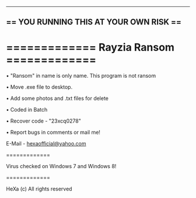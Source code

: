 
---------------------------------------
== YOU RUNNING THIS AT YOUR OWN RISK ==
---------------------------------------

=============
Rayzia Ransom =============
=============

• "Ransom" in name is only name. This program is not ransom 

• Move .exe file to desktop.

• Add some photos and .txt files for delete

• Coded in Batch

• Recover code - "23xcq0278"

• Report bugs in comments or mail me!

E-Mail - hexaofficial@yahoo.com

=============

Virus checked on Windows 7 and Windows 8!

=============

HeXa (c) All rights reserved



